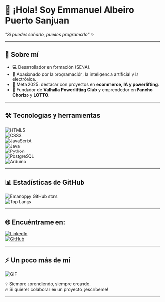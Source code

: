 # 👋 ¡Hola! Soy Emmanuel Albeiro Puerto Sanjuan  

*"Si puedes soñarlo, puedes programarlo"* ✨  

---

## 🚀 Sobre mí  
- 💻 Desarrollador en formación (SENA).  
- 🌱 Apasionado por la programación, la inteligencia artificial y la electrónica.  
- 🎯 Meta 2025: destacar con proyectos en **ecommerce, IA y powerlifting**.  
- 🐉 Fundador de **Valhalla Powerlifting Club** y emprendedor en **Pancho Chorizo** y **LOTTO**.  

---

## 🛠️ Tecnologías y herramientas  
![HTML5](https://img.shields.io/badge/HTML5-E34F26?style=for-the-badge&logo=html5&logoColor=white)  
![CSS3](https://img.shields.io/badge/CSS3-1572B6?style=for-the-badge&logo=css3&logoColor=white)  
![JavaScript](https://img.shields.io/badge/JavaScript-F7DF1E?style=for-the-badge&logo=javascript&logoColor=black)  
![Java](https://img.shields.io/badge/Java-ED8B00?style=for-the-badge&logo=java&logoColor=white)  
![Python](https://img.shields.io/badge/Python-3670A0?style=for-the-badge&logo=python&logoColor=ffdd54)  
![PostgreSQL](https://img.shields.io/badge/PostgreSQL-316192?style=for-the-badge&logo=postgresql&logoColor=white)  
![Arduino](https://img.shields.io/badge/Arduino-00979D?style=for-the-badge&logo=arduino&logoColor=white)  

---

## 📊 Estadísticas de GitHub  
![Emanoppy GitHub stats](https://github-readme-stats.vercel.app/api?username=Emanoppy&show_icons=true&theme=radical)  
![Top Langs](https://github-readme-stats.vercel.app/api/top-langs/?username=Emanoppy&layout=compact&theme=radical)  

---

## 🌐 Encuéntrame en:  
[![LinkedIn](https://img.shields.io/badge/LinkedIn-0A66C2?style=for-the-badge&logo=linkedin&logoColor=white)](https://www.linkedin.com/in/emmanuel-albeiro-puerto-sanjuan-3632921b6/)  
[![GitHub](https://img.shields.io/badge/GitHub-100000?style=for-the-badge&logo=github&logoColor=white)](https://github.com/Emanoppy)  

---

## ⚡ Un poco más de mí  
![GIF]([https://media.giphy.com/media/836HiJc7pgzy8iNXCn/giphy.gif](https://i.gifer.com/KWZg.gif))  

💡 Siempre aprendiendo, siempre creando.  
🔥 Si quieres colaborar en un proyecto, ¡escríbeme!  

---

